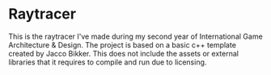 # Raytracer

This is the raytracer I've made during my second year of International Game Architecture & Design. The project is based on a basic c++ template created by Jacco Bikker.
This does not include the assets or external libraries that it requires to compile and run due to licensing.
